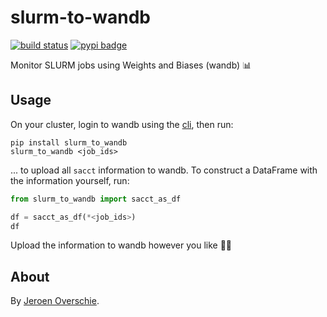 # slurm-to-wandb
[![build status](https://github.com/dunnkers/slurm-to-wandb/actions/workflows/python-app.yml/badge.svg)](https://github.com/dunnkers/slurm-to-wandb/actions/workflows/python-app.yml) [![pypi badge](https://img.shields.io/pypi/v/slurm-to-wandb.svg?maxAge=3600)](https://pypi.org/project/slurm-to-wandb/)

 Monitor SLURM jobs using Weights and Biases (wandb) 📊

## Usage
On your cluster, login to wandb using the [cli](https://github.com/wandb/client), then run:

```shell
pip install slurm_to_wandb
slurm_to_wandb <job_ids>
```

... to upload all `sacct` information to wandb. To construct a DataFrame with the information yourself, run:

```python
from slurm_to_wandb import sacct_as_df

df = sacct_as_df(*<job_ids>)
df
```

Upload the information to wandb however you like 🙌🏻

## About
By [Jeroen Overschie](https://dunnkers.com/).